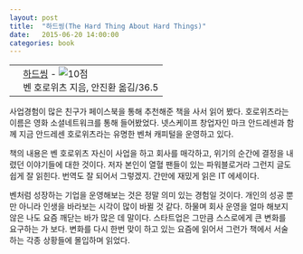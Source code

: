 ```yaml
---
layout: post
title:  "하드씽(The Hard Thing About Hard Things)"
date:   2015-06-20 14:00:00
categories: book
---
```


<div class="ttbReview"><table><tbody><tr><td><a href="http://www.aladin.co.kr/shop/wproduct.aspx?ISBN=1157231322&amp;ttbkey=ttbgsong791557002&amp;COPYPaper=1" target="_blank"><img src="http://image.aladin.co.kr/product/4959/16/cover/1157231322_1.jpg" alt="" border="0"/></a></td><td align="left"  style="vertical-align:top;"><a href="http://www.aladin.co.kr/shop/wproduct.aspx?ISBN=1157231322&amp;ttbkey=ttbgsong791557002&amp;COPYPaper=1" target="_blank" class="aladdin_title">하드씽</a> - <img src="http://image.aladin.co.kr/img/common/star_s10.gif" border="0" alt="10점" /><br/>벤 호로위츠 지음, 안진환 옮김/36.5</td></tr></tbody></table></div>

사업경험이 많은 친구가 페이스북을 통해 추천해준 책을 사서 읽어 봤다. 호로위츠라는 이름은 영화 소셜네트워크를 통해 들어봤었다. 넷스케이프 창업자인 마크 안드레센과 함께 지금 안드레센 호로위츠라는 유명한 벤쳐 캐피털을 운영하고 있다.

책의 내용은 벤 호로위츠 자신이 사업을 하고 회사를 매각하고, 위기의 순간에 결정을 내렸던 이야기들에 대한 것이다. 저자 본인이 열혈 팬들이 있는 파워블로거라 그런지 글도 쉽게 잘 읽힌다. 번역도 잘 되어서 그렇겠지. 간만에 재밌게 읽은 IT 에세이다.

벤처럼 성장하는 기업을 운영해보는 것은 정말 의미 있는 경험일 것이다. 개인의 성공 뿐만 아니라 인생을 바라보는 시각이 많이 바뀔 것 같다. 하물며 회사 운영을 얼마 해보지 않은 나도 요즘 깨닫는 바가 많은 데 말이다. 스타트업은 그만큼 스스로에게 큰 변화를 요구하는 가 보다. 변화를 다시 한번 맞이 하고 있는 요즘에 읽어서 그런가 책에서 서술하는 각종 상황들에 몰입하며 읽었다.
